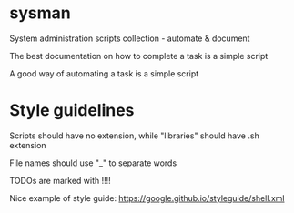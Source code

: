 # sysman
System administration scripts collection - automate & document

The best documentation on how to complete a task is a simple script

A good way of automating a task is a simple script

# Style guidelines

Scripts should have no extension, while "libraries" should have .sh extension

File names should use "_" to separate words

TODOs are marked with !!!!

Nice example of style guide: https://google.github.io/styleguide/shell.xml